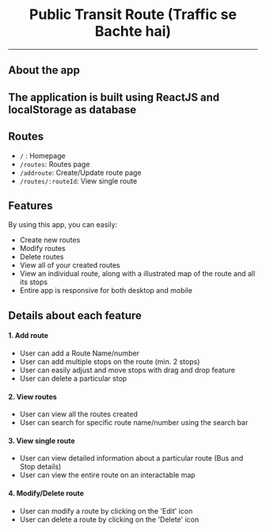 <div align="center">

# Public Transit Route (Traffic se Bachte hai)

 </div>

---

## About the app
The application is built using ReactJS and localStorage as database
---

## Routes
- `/` : Homepage
- `/routes`: Routes page
- `/addroute`: Create/Update route page
- `/routes/:routeId`: View single route

## Features
By using this app, you can easily:
- Create new routes
- Modify routes
- Delete routes
- View all of your created routes
- View an individual route, along with a illustrated map of the route and all its stops
- Entire app is responsive for both desktop and mobile

## Details about each feature
#### 1. Add route
- User can add a Route Name/number
- User can add multiple stops on the route (min. 2 stops)
- User can easily adjust and move stops with drag and drop feature
- User can delete a particular stop 

#### 2. View routes
- User can view all the routes created
- User can search for specific route name/number using the search bar

#### 3. View single route
- User can view detailed information about a particular route (Bus and Stop details)
- User can view the entire route on an interactable map

#### 4. Modify/Delete route
- User can modify a route by clicking on the 'Edit' icon
- User can delete a route by clicking on the 'Delete' icon




